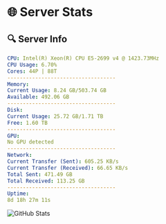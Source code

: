 # 🌐 Server Stats
## 🔍 Server Info
```yaml
CPU: Intel(R) Xeon(R) CPU E5-2699 v4 @ 1423.73MHz
CPU Usage: 6.70%
Cores: 44P | 88T
-----------------------------------
Memory:
Current Usage: 8.24 GB/503.74 GB
Available: 492.06 GB
-----------------------------------
Disk:
Current Usage: 25.72 GB/1.71 TB
Free: 1.60 TB
-----------------------------------
GPU:
No GPU detected
-----------------------------------
Network:
Current Transfer (Sent): 605.25 KB/s
Current Transfer (Received): 66.65 KB/s
Total Sent: 471.49 GB
Total Received: 113.25 GB
-----------------------------------
Uptime:
8d 18h 27m 11s
```
![GitHub Stats](https://img.shields.io/badge/Updated-2025-04-28_11:35:59-blue)